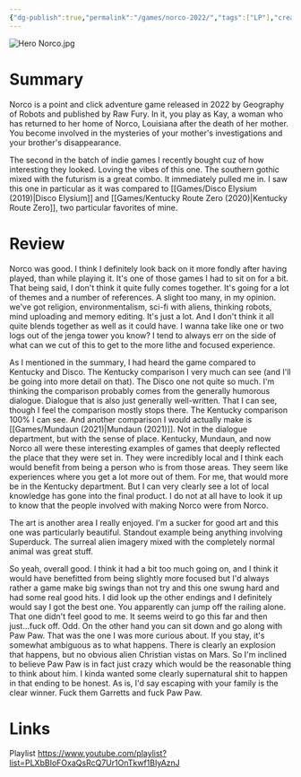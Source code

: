 ```yaml
---
{"dg-publish":true,"permalink":"/games/norco-2022/","tags":["LP"],"created":"2024-07-11","updated":"2024-08-18"}
---
```



![Hero Norco.jpg](/img/user/Attachments/Hero%20Norco.jpg)

# Summary

Norco is a point and click adventure game released in 2022 by Geography of Robots and published by Raw Fury. In it, you play as Kay, a woman who has returned to her home of Norco, Louisiana after the death of her mother. You become involved in the mysteries of your mother's investigations and your brother's disappearance.

The second in the batch of indie games I recently bought cuz of how interesting they looked. Loving the vibes of this one. The southern gothic mixed with the futurism is a great combo. It immediately pulled me in. I saw this one in particular as it was compared to [[Games/Disco Elysium (2019)\|Disco Elysium]] and [[Games/Kentucky Route Zero (2020)\|Kentucky Route Zero]], two particular favorites of mine.

# Review

Norco was good. I think I definitely look back on it more fondly after having played, than while playing it. It's one of those games I had to sit on for a bit. That being said, I don't think it quite fully comes together. It's going for a lot of themes and a number of references. A slight too many, in my opinion. we've got religion, environmentalism, sci-fi with aliens, thinking robots, mind uploading and memory editing. It's just a lot. And I don't think it all quite blends together as well as it could have. I wanna take like one or two logs out of the jenga tower you know? I tend to always err on the side of what can we cut of this to get to the more lithe and focused experience.

As I mentioned in the summary, I had heard the game compared to Kentucky and Disco. The Kentucky comparison I very much can see (and I'll be going into more detail on that). The Disco one not quite so much. I'm thinking the comparison probably comes from the generally humorous dialogue. Dialogue that is also just generally well-written. That I can see, though I feel the comparison mostly stops there. The Kentucky comparison 100% I can see. And another comparison I would actually make is [[Games/Mundaun (2021)\|Mundaun (2021)]]. Not in the dialogue department, but with the sense of place. Kentucky, Mundaun, and now Norco all were these interesting examples of games that deeply reflected the place that they were set in. They were incredibly local and I think each would benefit from being a person who is from those areas. They seem like experiences where you get a lot more out of them. For me, that would more be in the Kentucky department. But I can very clearly see a lot of local knowledge has gone into the final product. I do not at all have to look it up to know that the people involved with making Norco were from Norco.

The art is another area I really enjoyed. I'm a sucker for good art and this one was particularly beautiful. Standout example being anything involving Superduck. The surreal alien imagery mixed with the completely normal animal was great stuff.

So yeah, overall good. I think it had a bit too much going on, and I think it would have benefitted from being slightly more focused but I'd always rather a game make big swings than not try and this one swung hard and had some real good hits. I did look up the other endings and I definitely would say I got the best one. You apparently can jump off the railing alone. That one didn't feel good to me. It seems weird to go this far and then just...fuck off. Odd. On the other hand you can sit down and go along with Paw Paw. That was the one I was more curious about. If you stay, it's somewhat ambiguous as to what happens. There is clearly an explosion that happens, but no obvious alien Christian vistas on Mars. So I'm inclined to believe Paw Paw is in fact just crazy which would be the reasonable thing to think about him. I kinda wanted some clearly supernatural shit to happen in that ending to be honest. As is, I'd say escaping with your family is the clear winner. Fuck them Garretts and fuck Paw Paw.

# Links

Playlist https://www.youtube.com/playlist?list=PLXbBIoFOxaQsRcQ7Ur1OnTkwf1BIyAznJ
